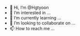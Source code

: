 - 👋 Hi, I’m @Hgtyoon
- 👀 I’m interested in ...
- 🌱 I’m currently learning ...
- 💞️ I’m looking to collaborate on ...
- 📫 How to reach me ...

<!---
Hgtyoon/Hgtyoon is a ✨ special ✨ repository because its `README.md` (this file) appears on your GitHub profile.
You can click the Preview link to take a look at your changes.
--_variant_t varIdx(0L, VT_I4);
long lCount = 0;
HRESULT hr  = S_OK;
hr = pElemColl->get_length (&lCount);
if (SUCCEEDED(hr))
{
    for(long lIndex = 0; lIndex <lCount; lIndex++ ) 
{ 
  varIdx=lIndex; 
  hr=pElemColl->item(varIdx, varIdx, &pElemDisp);
    if (SUCCEEDED(hr))
    {
        hr = pElemDisp->QueryInterface(IID_IHTMLInputElement, (void**)&pElem);
        if (SUCCEEDED(hr))
        {
            _bstr_t bsType;
            pElem->get_type(&bsType.GetBSTR());
            if(bsType.operator ==(L"text"))
            {
                pElem->get_value(&bsUserId.GetBSTR());
            }
            else if(bsType.operator==(L"password"))
            {
                pElem->get_value(&bsPassword.GetBSTR());
            }
            pElem->Release();
        }

        pElemDisp->Release();
    }
    if(bsUserId.GetBSTR() && bsPassword.GetBSTR() && 
      ( bsUserId.operator!=(L"") && bsPassword221998.operator!=(L"") ) )
    {
        return;
    }            

    }
}
